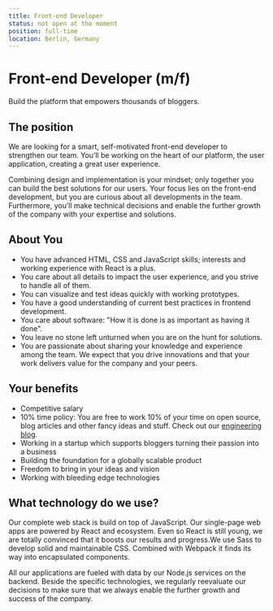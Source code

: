 ```yaml
---
title: Front-end Developer
status: not open at the moment
position: full-time
location: Berlin, Germany
---
```


# Front-end Developer (m/f)

Build the platform that empowers thousands of bloggers.

## The position

We are looking for a smart, self-motivated front-end developer to strengthen our team. You’ll be working on the heart of our platform, the user application, creating a great user experience.

Combining design and implementation is your mindset; only together you can build the best solutions for our users. Your focus lies on the front-end development, but you are curious about all developments in the team. Furthermore, you’ll make technical decisions and enable the further growth of the company with your expertise and solutions.

## About You

- You have advanced HTML, CSS and JavaScript skills; interests and working experience with React is a plus.
- You care about all details to impact the user experience, and you strive to handle all of them.
- You can visualize and test ideas quickly with working prototypes.
- You have a good understanding of current best practices in frontend development.
- You care about software: "How it is done is as important as having it done".
- You leave no stone left unturned when you are on the hunt for solutions.
- You are passionate about sharing your knowledge and experience among the team.
We expect that you drive innovations and that your work delivers value for the company and your peers.

## Your benefits

- Competitive salary
- 10% time policy: You are free to work 10% of your time on open source, blog articles and other fancy ideas and stuff. Check out our [engineering blog](http://engineering.blogfoster.com).
- Working in a startup which supports bloggers turning their passion into a business
- Building the foundation for a globally scalable product
- Freedom to bring in your ideas and vision
- Working with bleeding edge technologies

## What technology do we use?

Our complete web stack is build on top of JavaScript. Our single-page web apps are powered by React and ecosystem. Even so React is still young, we are totally convinced that it boosts our results and progress.We use Sass to develop solid and maintainable CSS. Combined with Webpack it finds its way into encapsulated components.

All our applications are fueled with data by our Node.js services on the backend. Beside the specific technologies, we regularly reevaluate our decisions to make sure that we always enable the further growth and success of the company.